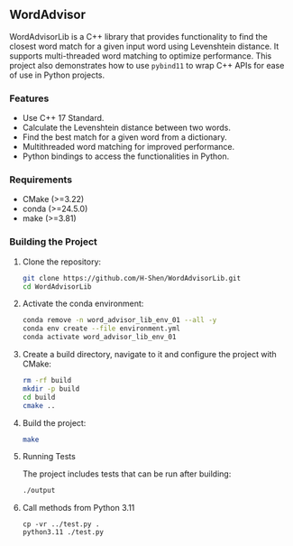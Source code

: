 ## WordAdvisor

WordAdvisorLib is a C++ library that provides functionality to find the closest word match for a given input word using 
Levenshtein distance. It supports multi-threaded word matching to optimize performance. 
This project also demonstrates how to use `pybind11` to wrap C++ APIs for ease of use in Python projects.

### Features

- Use C++ 17 Standard.
- Calculate the Levenshtein distance between two words.
- Find the best match for a given word from a dictionary.
- Multithreaded word matching for improved performance.
- Python bindings to access the functionalities in Python.

### Requirements

- CMake (>=3.22)
- conda (>=24.5.0)
- make (>=3.81)

### Building the Project

1. Clone the repository:

    ```sh
    git clone https://github.com/H-Shen/WordAdvisorLib.git
    cd WordAdvisorLib
    ```

2. Activate the conda environment:

    ```sh
    conda remove -n word_advisor_lib_env_01 --all -y
    conda env create --file environment.yml
    conda activate word_advisor_lib_env_01
    ```

3. Create a build directory, navigate to it and configure the project with CMake:

    ```sh
    rm -rf build
    mkdir -p build
    cd build
    cmake ..
    ```

4. Build the project:

    ```sh
    make
    ```

5. Running Tests

   The project includes tests that can be run after building:
   
   ```sh
   ./output
   ```

6. Call methods from Python 3.11

   ```shell
   cp -vr ../test.py .
   python3.11 ./test.py
   ```
